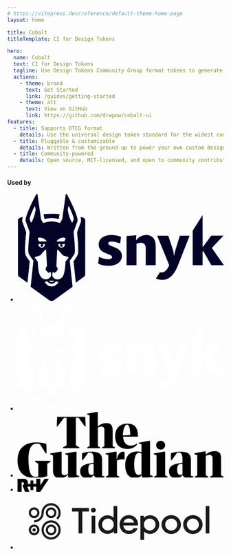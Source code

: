 ```yaml
---
# https://vitepress.dev/reference/default-theme-home-page
layout: home

title: Cobalt
titleTemplate: CI for Design Tokens

hero:
  name: Cobalt
  text: CI for Design Tokens
  tagline: Use Design Tokens Community Group format tokens to generate CSS, Sass, JS/TS, universal JSON, and more.
  actions:
    - theme: brand
      text: Get Started
      link: /guides/getting-started
    - theme: alt
      text: View on GitHub
      link: https://github.com/drwpow/cobalt-ui
features:
  - title: Supports DTCG format
    details: Use the universal design token standard for the widest compatibility and no vendor lock-in
  - title: Pluggable & customizable
    details: Written from the ground-up to power your own custom design tooling
  - title: Community-powered
    details: Open source, MIT-licensed, and open to community contributions
---
```


<section class="logo-salad">
  <h4>Used by</h4>
  <ul class="logo-salad-logos">
    <li class="logo-salad-logo logo-salad-logo--light"><svg class="logo logo--snyk" viewBox="0 0 448 233" xmlns="http://www.w3.org/2000/svg" xmlns:xlink="http://www.w3.org/1999/xlink"><title>Snyk</title><clipPath id="snyk-dark-a"><path d="m0 0h448v232.6h-448z"/></clipPath><clipPath id="b"><path d="m1 0h146v231.9h-146z"/></clipPath><g clip-path="url(#snyk-dark-a)"><g clip-path="url(#b)" fill="#030328"><path d="m142.9 51.8c-1.9-.5-3.9-1.1-6-1.6.7 2.5 1 5 1.1 7.6v1.8l-8.7 23.6c4.4 40.8 2.3 46.4 1.6 48.2-1.1 2.9-4.1 7.6-9.2 14.5l4.9 46 18-13c.7-.5 1.3-1.2 1.7-2s.6-1.7.6-2.6v-117c0-1.2-.4-2.4-1.1-3.4s-1.7-1.7-2.9-2.1z"/><path d="m147 174.4c0 .9-.2 1.8-.6 2.6s-1 1.5-1.7 2l-18 13-4.9-46c5-6.8 8-11.6 9.2-14.5.7-1.8 2.9-7.4-1.6-48.2l8.7-23.6v-1.8c-.1-2.6-.4-5.1-1.1-7.6 2.1.5 4.1 1 6 1.6 1.2.3 2.2 1.1 3 2.1.7 1 1.1 2.2 1.1 3.4z"/><path d="m59.2 54.3c9.6-2.8 19.9-2.8 29.5 0l1.1-1.9 1.3-8.6c-4.3-.2-11.7-.5-17-.5-5.8 0-11.5.2-17.2.5l1.3 8.6z"/><path d="m74.1 43.3c5.3 0 12.7.3 17 .5l-1.3 8.6-1.1 1.9c-9.6-2.8-19.9-2.8-29.5 0l-1.1-1.8-1.3-8.6c5.8-.4 11.5-.6 17.3-.6z"/><path d="m18.7 83.3-8.7-23.6v-1.8c.1-2.6.4-5.1 1.1-7.6-2.1.5-4.1 1-6 1.6-1.2.3-2.2 1.1-3 2.1-.7 1-1.1 2.2-1.1 3.4v117.1c0 .9.2 1.8.6 2.6s1 1.5 1.7 2l18.1 13.1 5-45.9c-5-6.9-8.1-11.7-9.2-14.6-.8-2-2.9-7.5 1.5-48.4z"/><path d="m21.5 192.1-18.1-13c-.7-.5-1.3-1.2-1.7-2s-.7-1.8-.7-2.7v-117c0-1.2.4-2.4 1.1-3.4s1.8-1.7 3-2.1c1.9-.5 3.9-1.1 6-1.6-.6 2.5-1 5-1.1 7.6v1.8l8.7 23.6c-4.4 40.8-2.3 46.4-1.6 48.2 1.1 2.9 4.2 7.7 9.2 14.6z"/><path d="m123.9 128.8c1.4-3.6.6-20.9-2.2-46.1v-.4l8.8-24v-.5c0-10.5-13.5-38.5-21.4-53.3l-2.1-3.8c-.1-.2-.3-.4-.6-.5-.2-.1-.5-.2-.8-.1-.3 0-.5.2-.7.4s-.3.4-.3.7l-7.6 53.8-4.9 8.2-1.3-.4c-5.4-1.9-11.1-2.9-16.9-3.1-5.7.1-11.4 1.2-16.8 3.1l-1.3.4-4.8-8.2-7.7-53.9c0-.3-.2-.5-.3-.7s-.5-.4-.7-.4c-.3 0-.5 0-.8.1s-.5.3-.6.6l-2.1 3.8c-8 14.9-21.4 42.9-21.4 53.3v.5l8.8 24v.4c-2.8 25.2-3.6 42.5-2.2 46.1 1.3 3.3 6.3 10.3 10.5 15.8l-6 56.4 6 4.4 4.5 3.3 29.8 21.6c1.5 1.1 3.3 1.7 5.1 1.7s3.6-.6 5.1-1.7l36.8-26.5 3.7-2.7-6.1-56.5c4.3-5.6 9.3-12.5 10.5-15.8zm-14.8-93.9 1-6.7c0-.2.1-.4.3-.6s.3-.3.6-.3c.2 0 .4 0 .6.1s.3.3.4.4c4.9 10.2 9.6 21.5 10.1 26.6 0 .2 0 .3-.1.4l-2.4 6.3c-.1.2-.2.3-.3.5s-.3.2-.5.2-.4 0-.5-.1-.3-.2-.4-.4c-5.9-9.3-8.2-22.5-8.7-26.3-.1.1-.1 0-.1-.1zm-23.4 66.1c2.7-2.7 7.6-6.4 13.7-6.4 8.1 0 3.5 6.3 1.9 8.2-.1.1-.3.3-.4.3s-.3.1-.5.1h-13.9c-.2 0-.5-.1-.7-.2s-.4-.3-.5-.6-.1-.5-.1-.7.3-.5.5-.7zm7 11.7c.2.5.6 1 1 1.3s1 .6 1.5.6c.8.1 1.6-.1 2.2-.5.7-.5 1.1-1.1 1.3-1.9-.5 0-.9-.2-1.2-.5s-.6-.7-.6-1.2c0-.3 0-.6.1-.9s.3-.5.5-.8l-.1-.1h5.5v.3c0 1-.1 1.9-.5 2.8-.3.9-.9 1.7-1.6 2.4s-1.5 1.2-2.4 1.6-1.8.6-2.8.6-1.9-.2-2.8-.6-1.7-1-2.3-1.7-1.2-1.5-1.5-2.4-.5-1.9-.4-2.8v-.2h5.4c-.6.4-1.1 1-1.4 1.7-.2.8-.2 1.6.1 2.3zm-44-18.1c6.1 0 11 3.7 13.7 6.4.2.2.3.4.3.7 0 .2 0 .5-.1.7s-.3.4-.5.6c-.2.1-.5.2-.7.2h-13.6c-.2 0-.4 0-.5-.1s-.3-.2-.4-.3c-1.7-1.9-6.4-8.2 1.8-8.2zm2.5 15.9c-.1.4-.3.9-.6 1.1s-.8.5-1.2.5c.2.8.6 1.5 1.3 2s1.5.7 2.3.6c.5-.1 1-.3 1.4-.6s.7-.7 1-1.2c.3-.7.4-1.5.2-2.2s-.7-1.4-1.4-1.8h5.3.1v.1c0 1-.1 1.9-.4 2.8s-.8 1.7-1.5 2.4-1.5 1.3-2.3 1.7c-.9.4-1.8.6-2.8.6s-1.9-.2-2.8-.6-1.7-.9-2.4-1.6-1.2-1.5-1.5-2.4-.5-1.9-.5-2.8v-.3h5.5l-.1.1c.2.2.4.5.5.7-.1.3-0 .6-.1.9zm-20.8-49c-.1.2-.2.3-.4.4s-.4.1-.5.1c-.2 0-.4-.1-.5-.2s-.3-.3-.3-.5l-2.3-6.3c-.1-.1-.1-.3-.1-.4.5-5.1 5.2-16.4 10.1-26.6.1-.2.2-.4.4-.5s.4-.1.6-.1.4.1.6.3.2.4.3.6l1 6.7v.3c-.8 3.6-3.1 16.9-8.9 26.2zm17.8 113.7c-4-11.1-4.1-26.5-4.1-27.2v-1l-.7-.8c-1.7-2.1-3.8-4.8-5.9-7.6-.1-.2-.2-.4-.2-.6s0-.4 0-.6.2-.4.3-.5.3-.2.5-.3l10.8-3.2c.2-.1.4-.2.6-.4l10.5-11.9c.2-.2.4-.3.6-.4s.5-.1.7 0 .4.2.6.4.2.4.2.7l1.8 34c0 .3-.1.5-.2.8-.7 1.1-2.8 4.3-2.8 6.3 0 2.5 3.7 5.9 7.4 8.5 0-.1.1-.2.1-.3 1.3-2.3 3-2.7 3.8-1 .3 1.3.4 2.7.3 4h.1v3.1c0 .2 0 .4-.1.6-.7 1.4-3.9 7.2-10.8 7.2-3 .1-10.2-.9-13.5-9.8zm30.8 12.9c.1 0 .2 0 .3.1s.2.1.2.2v.3c0 .1-.1.2-.2.3-1.5 1.2-3.4 1.8-5.3 1.8s-3.8-.6-5.3-1.8c-.1-.1-.1-.2-.2-.3s0-.2 0-.3.1-.2.2-.2c.1-.1.2-.1.3-.1zm9.2 3.7c-1.4 2.6-3.4 4.7-5.9 6.2s-5.3 2.3-8.3 2.3-5.8-.8-8.3-2.3-4.5-3.7-5.9-6.2c-.1-.2-.2-.4-.2-.7 0-.2.1-.4.2-.6s.3-.3.5-.5c.2-.1.4-.1.7-.1h.8c.8 0 1.6-.1 2.4-.3.2-.1.5 0 .7 0 .2.1.4.2.6.5 1 1.4 2.2 2.5 3.7 3.3s3.1 1.2 4.8 1.2 3.3-.4 4.8-1.2 2.8-1.9 3.7-3.3c.1-.2.4-.4.6-.5s.5-.1.7 0c.8.2 1.7.3 2.5.3h.7c.2 0 .4 0 .6.1s.4.3.5.4c.1.2.2.4.2.6 0 .4 0 .6-.1.8zm22.3-53.2c-2.1 2.8-4.2 5.4-5.9 7.6l-.6.8v1.1c0 .7 0 16.1-4.1 27.2-3.2 8.9-10.5 9.9-13.4 9.9-6.9 0-10.1-5.8-10.8-7.2-.1-.2-.1-.4-.1-.6v-3.1h.1c-.1-1.3 0-2.7.3-4 .8-1.8 2.4-1.4 3.8 1 0 .1.1.2.1.3 3.7-2.7 7.4-6 7.4-8.5 0-2-2.1-5.2-2.8-6.3-.2-.2-.2-.5-.2-.8l1.8-34c0-.3.1-.5.2-.7.2-.2.4-.4.6-.4.2-.1.5-.1.7 0s.5.2.6.4l10.3 11.8c.2.2.4.3.6.4l10.8 3.2c.2.1.3.2.5.3.1.1.2.3.3.5s.1.4 0 .6c0 .1 0 .3-.2.5z"/></g></g><path clip-path="url(#a)" d="m403.5 124.4h-1.7v30h-21.5v-74.7l21.5-33.7v69.7c4.3-5.3 18.7-25.2 18.7-25.2h26.6l-25.2 26.7 26.1 37.3h-27.2zm-60-4.9 8.8-28.8h21.3l-25 63.5c-7.5 19.1-18.1 32-34.1 32-6.1 0-11.3-1.6-14-3.1l8.6-13.3c1.3.2 2.6.2 3.9.2 7.4 0 12.9-7.1 16.4-15.6l-26.2-63.7h24.2l9.4 28.4c1.8 5.4 3.2 15.7 3.2 15.7s1.7-9.9 3.5-15.3zm-65.1-1.5c0-8.3-3.7-12.2-10.7-12.2-3.4 0-7 1-9.4 2.4v46.2h-21.6v-63.1l21.1-1.7-.5 10.3h.7c4.5-6.1 12.3-10.8 21.4-10.8 11 0 20.6 6.8 20.6 23v42.3h-21.7zm-103.4 33.1 1.9-14.7c6.7 3.3 14.3 4.9 20.7 4.9 4.6 0 7.7-1.6 7.7-4.4 0-8.1-29.1-6.1-29.1-27.2 0-13.5 12.4-20.6 27.8-20.6 7.7 0 15.7 2.1 20.8 3.9l-2.1 14.4c-5.4-2.1-12.8-4-18.9-4-3.8 0-6.8 1.3-6.8 3.8 0 8 29.7 6.4 29.7 26.9 0 13.7-12.2 21.5-28.8 21.5-9.1.2-16.5-1.4-22.9-4.5z" fill="#030328"/></svg></li>
    <li class="logo-salad-logo logo-salad-logo--dark"><svg class="logo logo--snyk" viewBox="0 0 448 233" xmlns="http://www.w3.org/2000/svg" xmlns:xlink="http://www.w3.org/1999/xlink"><clipPath id="snyk-light-a"><path d="m1 3.7h146v225.6h-146z"/></clipPath><g fill="#fff"><path d="m402.7 124.8h-1.7v29.9h-21.5v-74.4l21.5-33.6v69.5c4.3-5.2 18.7-25.1 18.7-25.1h26.5l-25.2 26.5 26 37.1h-27.1zm-59.9-4.9 8.8-28.7h21.3l-24.9 63.3c-7.4 19-18.1 31.9-33.9 31.9-6.1 0-11.2-1.6-13.9-3.1l8.5-13.2c1.3.2 2.6.2 3.9.2 7.3 0 12.8-7.1 16.4-15.6l-26.2-63.5h24.1l9.4 28.3c1.8 5.4 3.2 15.7 3.2 15.7s1.6-9.9 3.3-15.3zm-64.8-1.4c0-8.3-3.7-12.2-10.6-12.2-3.4 0-7 1-9.4 2.4v46h-21.5v-62.8l21-1.7-.5 10.3h.7c4.5-6.1 12.2-10.7 21.4-10.7 11 0 20.5 6.8 20.5 22.9v42.1h-21.6zm-103 33 1.9-14.6c6.7 3.3 14.3 4.9 20.7 4.9 4.6 0 7.7-1.6 7.7-4.4 0-8-28.9-6.1-28.9-27.1 0-13.4 12.3-20.5 27.7-20.5 7.7 0 15.6 2.1 20.8 3.9l-2.1 14.4c-5.4-2.1-12.7-4-18.8-4-3.8 0-6.8 1.3-6.8 3.8 0 7.9 29.6 6.4 29.6 26.9 0 13.6-12.1 21.5-28.7 21.5-9.3-.2-16.7-1.8-23.1-4.8z"/><g clip-path="url(#snyk-light-a)"><path d="m130 53.6c1.3 3.7 2.1 7.5 2.3 11.3v1.2l-8.5 22.6c2 17.9 3.8 39.9 1.8 45.2-1 2.6-4.1 7.3-9.1 14l5.4 50.1 21.4-15.4c1.1-.8 2-1.8 2.6-3s.9-2.5.9-3.9v-111.3c0-1.8-.6-3.6-1.7-5.1s-2.7-2.5-4.4-3c-2.6-.8-6.2-1.7-10.7-2.7z"/><path d="m58.5 65c10.1-3.4 21-3.4 31 0l2.6-4.3 1.7-12.1s-12.1-.6-19.7-.6c-7.1 0-13.8.3-19.9.7l1.7 12.1z"/><path d="m22.3 134c-2.1-5.3-.2-27.4 1.8-45.2l-8.4-22.6v-1.2c.2-3.9 1-7.7 2.3-11.3-4.5 1-8.1 1.9-10.9 2.7-1.8.5-3.3 1.6-4.4 3-1.1 1.4-1.7 3.2-1.7 5v111.4c0 1.3.3 2.7.9 3.9s1.5 2.2 2.6 3l21.5 15.5 5.4-50c-5-6.8-8.1-11.6-9.1-14.2z"/><path d="m104.3 8.5c.1 0 .2 0 .3.1s.2.1.2.2l2.9 5.3c7.6 14.2 20.5 40.8 20.5 50.8v.5l-8.5 22.8v.4c2.6 24 3.4 40.4 2.1 43.9-1.2 3.1-5.9 9.7-10 14.9l5.9 47.8-3.5 2.5-35.3 25.3c-1.4 1-3.2 1.6-4.9 1.6-1.8 0-3.5-.6-4.9-1.6l-28.5-20.5-4.3-3.1-5.8-4.1 5.8-47.7c-4-5.3-8.8-12-10.1-15.1-1.4-3.5-.6-19.9 2.1-43.9v-.4l-8.5-22.8v-.5c0-10 12.9-36.6 20.5-50.8l2.9-5.3c0-.1.1-.2.2-.2.1-.1.2-.1.3-.1s.3 0 .4.1.2.2.2.4l7.6 53.2 4.7 7.8 1.2-.4c5.2-1.8 10.6-2.8 16.1-2.9 5.5.2 11 1.2 16.2 3l1.2.4 4.7-7.7 7.6-53.2c0-.1.1-.3.2-.4.2-.2.4-.3.5-.3zm0-4.8c-1.3 0-2.6.5-3.6 1.3-1 .9-1.6 2-1.8 3.3l-7.5 52.2-2.2 3.6c-4.9-1.5-10.1-2.3-15.2-2.4-5.1.1-10.3.9-15.2 2.4l-2.2-3.6-7.5-52.1c-.2-1.3-.8-2.5-1.8-3.4s-2.3-1.3-3.6-1.3c-1 0-2 .3-2.8.8-.9.5-1.5 1.2-2 2.1l-2.9 5.3c-3.5 6.6-21.1 39.9-21.1 53.1v1.3l.3.8 8.1 21.8c-2.8 25.8-3.4 41-1.7 45.4.4 1.1 1.6 4.1 9.5 14.7l-5.6 45.7-.3 2.8 2.3 1.7 5.8 4.1 4.3 3.1 28.5 20.4c2.3 1.6 5 2.5 7.7 2.5s5.5-.9 7.7-2.5l35.2-25.2 3.5-2.5 2.3-1.7-.3-2.8-5.6-45.8c7.8-10.4 9-13.5 9.4-14.5 1.7-4.4 1.1-19.7-1.7-45.4l8.1-21.8.3-.8v-1.3c0-13.2-17.6-46.5-21.1-53.1l-2.9-5.3c-.5-.9-1.2-1.6-2-2.1-.5-.5-1.5-.8-2.4-.8z"/><path d="m39.7 139.9 10.4-3c.2-.1.4-.2.6-.4l9.9-11.3c.2-.2.4-.3.6-.4s.5-.1.7 0 .4.2.6.4c.1.2.2.4.2.7l1.7 32.3c0 .3-.1.5-.2.7-.7 1-2.7 4.1-2.7 6 0 2.4 3.6 5.6 7.1 8.1 0-.1.1-.2.1-.3 1.2-2.2 2.8-2.6 3.6-.9.3 1.3.4 2.5.3 3.8h.1v3c0 .2 0 .4-.1.5-.6 1.3-3.7 6.8-10.4 6.8-2.8 0-9.8-.9-12.9-9.4-3.8-10.5-3.9-25.3-3.9-25.9v-1l-.6-.8c-1.7-2-3.6-4.6-5.7-7.3-.1-.2-.2-.3-.2-.5s0-.4 0-.5c.1-.2.1-.3.3-.5.2 0 .4-.1.5-.1z"/><path d="m103.4 149-.6.8v1c0 .6 0 15.4-3.9 25.9-3.1 8.5-10.1 9.4-12.9 9.4-6.6 0-9.7-5.5-10.4-6.8-.1-.2-.1-.3-.1-.5v-3c-.1-1.3 0-2.6.3-3.8.7-1.7 2.3-1.3 3.6.9 0 .1.1.2.1.3 3.5-2.5 7.1-5.7 7.1-8.1 0-1.9-2-5-2.7-6-.1-.2-.2-.5-.2-.7l1.7-32.3c0-.2.1-.5.2-.7s.3-.3.6-.4c.2-.1.5-.1.7 0s.4.2.6.4l9.9 11.3c.1.2.3.3.6.4l10.3 3c.2.1.4.2.5.3s.2.3.3.5.1.4 0 .6-.1.4-.2.5c-1.9 2.4-3.9 4.9-5.5 7z"/><path d="m52.2 115c-.1.4-.3.8-.6 1.1s-.8.5-1.2.5c.2.7.6 1.4 1.2 1.8s1.4.6 2.2.5c.5-.1 1-.3 1.4-.6s.7-.7.9-1.1c.3-.7.4-1.4.2-2.1s-.7-1.3-1.3-1.7h5 .1v.1c0 .9-.1 1.8-.4 2.7s-.8 1.7-1.4 2.3c-.6.7-1.4 1.2-2.2 1.6s-1.8.6-2.7.6-1.8-.2-2.7-.5c-.9-.4-1.6-.9-2.3-1.5s-1.1-1.4-1.5-2.3c-.3-.9-.5-1.8-.5-2.7v-.3h5.3-.1c.2.2.4.5.5.7s.1.6.1.9z"/><path d="m48.8 108.1c-.2 0-.3 0-.5-.1s-.3-.2-.4-.3c-1.5-1.8-6-7.7 1.8-7.7 5.9 0 10.5 3.6 13.1 6.1.2.2.3.4.3.6s0 .5-.1.7-.2.4-.4.5-.4.2-.7.2z"/><path d="m96.4 113.5c-.1 0-.1 0 0 0h5.2v.3c0 1.8-.7 3.5-2 4.8s-3 2-4.9 2c-1.8 0-3.5-.7-4.8-2s-2-3-2-4.9v-.1h5.2c-.6.4-1 .9-1.3 1.6-.2.7-.2 1.4 0 2 .2.5.5.9 1 1.3.4.3.9.5 1.5.6.8.1 1.5-.1 2.2-.5.6-.4 1.1-1.1 1.2-1.8-.4 0-.9-.2-1.2-.5s-.5-.7-.6-1.1c0-.3 0-.6.1-.8-0-.5.2-.7.4-.9z"/><path d="m86 108.1c-.2 0-.5-.1-.7-.2s-.4-.3-.4-.5c-.1-.2-.1-.5-.1-.7s.2-.4.3-.6c2.6-2.6 7.3-6.1 13.1-6.1 7.8 0 3.3 6 1.8 7.7-.1.1-.3.2-.4.3-.2.1-.3.1-.5.1z"/><path d="m85.9 190.7c-.8 0-1.6-.1-2.4-.3-.2 0-.5 0-.7.1s-.4.2-.5.4c-.9 1.3-2.2 2.4-3.6 3.1s-3 1.1-4.6 1.1-3.2-.4-4.6-1.1-2.7-1.8-3.6-3.1c-.1-.2-.3-.3-.5-.4s-.4-.1-.7-.1c-.7.2-1.5.3-2.3.3h-.7c-.2 0-.4 0-.6.1s-.4.2-.5.4-.2.4-.2.6 0 .4.1.6c1.3 2.5 3.3 4.5 5.7 5.9s5.1 2.2 7.9 2.2 5.5-.8 7.9-2.2 4.4-3.5 5.7-5.9c.1-.2.2-.4.1-.6 0-.2-.1-.4-.2-.6s-.3-.3-.5-.4-.4-.1-.6-.1zm-8.6-13.6c.9.3 1.7.7 2.4 1.2-.7-1.2-1.7-1.6-2.4-1.2zm-8.8 1.1c.7-.5 1.5-.8 2.3-1.1-.7-.4-1.5 0-2.3 1.1z"/><path d="m70.4 174.6c-.9.3-1.7.7-2.5 1.2.8-1.2 1.8-1.6 2.5-1.2z"/><path d="m80.4 176c-.8-.6-1.8-1-2.7-1.4.7-.5 1.8 0 2.7 1.4z"/><path d="m69.3 188.9c-.1 0-.2 0-.3.1s-.1.1-.2.2 0 .2 0 .3.1.2.2.2c1.4 1.1 3.2 1.7 5.1 1.7 1.8 0 3.6-.6 5.1-1.7.1-.1.1-.2.2-.2s0-.2 0-.3-.1-.2-.2-.2c-.1-.1-.2-.1-.3-.1z"/><path d="m28.2 61.7c.5-4.8 5-15.6 9.7-25.3.1-.2.2-.3.4-.4s.4-.1.6-.1.4.1.5.3c.1.1.2.3.3.5l.9 6.4v.3c-.5 3.6-2.7 16.2-8.4 25-.1.2-.2.3-.4.4s-.3.1-.5.1-.4-.1-.5-.2-.3-.3-.3-.4l-2.3-6c0-.3 0-.5 0-.6z"/><path d="m116 68.3c-5.6-8.8-7.8-21.4-8.3-25 0-.1 0-.2 0-.3l.9-6.4c0-.2.1-.4.3-.5.1-.1.3-.2.5-.3.2 0 .4 0 .6.1s.3.2.4.4c4.7 9.8 9.2 20.4 9.7 25.3v.4l-2.2 6c0 .2-.2.4-.3.5-.2.1-.3.2-.5.2s-.4 0-.6-.1c-.3.1-.4-.1-.5-.3z"/></g></g></svg></li>
    <li class="logo-salad-logo"><svg class="logo" viewBox="0 0 539.13 170.7" xmlns="http://www.w3.org/2000/svg"><title>The Guardian</title><path d="m119 91.9 9.2-4.8v-72h-6.9l-17 22.5h-1.8l1-25h73.5l1 25h-2l-16.6-22.6h-7.1v72l9.2 4.8v2.5h-42.5zm69.3-3.2v-79.7l-7.1-3v-1.4l25.7-4.6h2.7v37.7l.7-.6c5.7-5 13.9-8.1 22-8.1 11.3 0 16.3 6.3 16.3 18.2v41.5l6 3.3v2.4h-33.6v-2.4l6-3.3v-41.7c0-6.5-2.8-9.1-8.1-9.1-3.26-.08-6.44.98-9 3v48l6 3.2v2.3h-33.6v-2.4l6-3.4zm87.2-27.5 19-1.2c0-16.3-2.7-27.2-8.3-27.2-6 0-10.7 12.6-10.7 28.4zm.4 3c.7 13.2 6.6 23.4 20.6 23.4 6.7 0 11.5-3.1 16-5.5v2.6c-6.05 7.39-15.15 11.62-24.7 11.5-21.7 0-32.7-12-32.7-33 0-20.4 12-33 31.7-33 18.4 0 28 9.1 28 33.4v.6h-39zm-275.9 62c0-34.7 23-47 48.6-47 9.1-.24 18.17 1.11 26.8 4l.5 24.3h-2.4l-15-23.5c-3.05-1.21-6.33-1.72-9.6-1.5-13.6 0-20.5 15.7-20.3 41.5.3 30.8 5.6 44.8 18 44.8 3.3 0 5.8-.5 7.6-1.2v-33l-8.3-4.8v-2.7h39.9v3l-8.1 4.5v32.4c-9.66 3.46-19.84 5.21-30.1 5.2-29.1.1-47.6-13.4-47.6-46m85.4-16.2v-2l26.8-4.7 3 .2v52.8c0 6.4 3 8.3 8.1 8.3 3.36.07 6.56-1.41 8.7-4v-47.4l-7.3-3.2v-2l26.7-4.8 2.7.2v60.6l7.3 3v2l-26.5 3.2-2.7-.2v-8h-.7c-5.35 5.26-12.5 8.29-20 8.5-13 0-18.8-7.6-18.8-19.1v-40.1l-7.3-3.2zm171.3-6.8 2.2.2v19.5h.6c2.9-14.3 9.2-19.6 16.9-19.6 1.2 0 2.5 0 3.3.5v20c-6.76-1.26-13.74-.43-20 2.4v38.6l6 3.4v2.5h-34.7v-2.5l6.2-3.4v-52.8l-7.3-2.2v-1.8l26.8-5z"/><path d="m323.9 161.5v-53c-1.7-1-3-2.4-7.4-2.2-7.2.2-11.7 11.1-11.7 30.6 0 17.5 3.2 27.3 12.9 27 2.28-.05 4.48-.9 6.2-2.4m0-56.7v-20.6l-7.3-2.6v-1.6l27-5 2.6.4v88.5l7.5 2.7v2.3l-26.7 3.6-2-.3v-7.2h-.7c-4 4-9.3 7.5-17.7 7.5-14.6 0-25.2-11.1-25.2-33.9 0-24 12.3-35.8 31-35.8 5.4 0 9.5 1 11.5 2.1m61.9-18.4c0 6.5-5.5 11.4-11.8 11.4-6.6 0-11.8-5-11.8-11.4 0-6.5 5.2-11.5 11.8-11.5 6.3 0 11.8 5 11.8 11.5zm-2.4 16.6 2.3.2v61.5l6.1 3.4v2.5h-34.7v-2.5l6.2-3.4v-51.8l-7.4-3v-2l27.5-5zm86.2 61.7v-52.3l-7.4-2.6v-2.5l26.7-5 2.7.3v7.8h.7c6.35-5.45 14.43-8.47 22.8-8.5 11.6 0 16.7 5.5 16.7 17.8v44.9l6.3 3.5v2.5h-34.8v-2.5l6.3-3.4v-43.8c0-6.7-3-9.4-8.5-9.4-3.3-.07-6.54.95-9.2 2.9v50.3l6.2 3.4v2.5h-34.8v-2.5zm-38.6-3.3v-26.5l-4.4.4c-7 .6-9.5 5-9.5 15 0 10.6 3.5 13.4 8.4 13.4 2.8 0 4.3-.9 5.5-2.3zm0-29.6v-8.8c0-13.2-2.9-17.5-11-17.5l-2.8.2-14.5 19.7h-2v-18.1c6.2-2 14-4.2 24.3-4.2 17.8 0 28.1 5 28.1 19.8v42.8l6.4 1.7v1.7c-4.03 2.03-8.49 3.06-13 3-8.9 0-13-3-15-7.7h-.6c-3.7 5-9 8-17.3 8-10.6 0-17.8-6.7-17.8-18.1 0-11 6.9-17 20.8-19.7zm-232.2 29.6v-26.5l-4.4.4c-7 .6-9.5 5-9.5 15 0 10.6 3.5 13.4 8.4 13.4 2.7 0 4.3-.9 5.5-2.3zm0-29.6v-8.8c0-13.2-2.9-17.5-11-17.5l-2.8.2-14.5 19.7h-2v-18.1c6.2-2 14-4.2 24.3-4.2 17.8 0 28.1 5 28.1 19.8v42.8l6.4 1.7v1.7c-4.06 2.05-8.55 3.08-13.1 3-8.8 0-13-3-15-7.7h-.5c-3.7 5-9 8-17.3 8-10.6 0-17.8-6.7-17.8-18.1 0-11 6.9-17 20.8-19.7z"/></svg></li>
    <li class="logo-salad-logo"><svg class="logo logo--rv" xmlns="http://www.w3.org/2000/svg" width="73" height="30" viewBox="0 0 73 30"><title>R+V Versicherung</title><path fill-rule="evenodd" d="M73 0H62.97l-9.89 14.975V0h-9.53l-.003 11.735h-6.77V3.803h-6.655l-.002 7.932h-6.816c.524-1.083.82-2.301.82-3.59 0-4.496-3.957-8.14-8.386-8.145H0v30h9.506V7.67h1.895c1.996 0 3.613 1.642 3.613 3.668 0 2.023-1.618 3.659-3.611 3.662l6.017 15h10.11l-4.74-11.638h7.332v7.935h6.654v-7.935h6.774V30h9.53L73 0"/></svg></li>
    <li class="logo-salad-logo"><svg class="logo logo--tidepool" fill="currentColor" viewBox="0 0 512 140" xmlns="http://www.w3.org/2000/svg"><title>Tidepool</title><path d="m151.45 45.6894h-16.3v-8.8214h41.957v8.8214h-16.386v54.0961h-9.271z"></path><path d="m188.268 36.4222c3.239 0 6.032 2.5158 6.032 5.7641s-2.793 5.8491-6.032 5.8491-6.032-2.5158-6.032-5.8491c0-3.3332 2.793-5.7641 6.032-5.7641zm-4.503 19.7127h9.09v43.6505h-9.09z"></path><path d="m238.869 94.4778c-3.961 4.2355-9.451 6.6562-15.483 6.6562-12.52 0-22.779-10.3504-22.779-23.2163 0-12.8658 10.259-23.1309 22.779-23.1309 5.766 0 10.981 2.2505 14.857 6.0295v-28.5341h9.09v67.5033h-8.464zm-14.591-1.8047c8.103 0 14.591-6.3904 14.591-14.7554 0-8.3649-6.488-14.6704-14.591-14.6704-8.102 0-14.591 6.3904-14.591 14.6704 0 8.2801 6.478 14.7554 14.591 14.7554z"></path><path d="m253.269 77.8222c0-12.9614 9.812-23.2159 22.779-23.2159 12.966 0 22.874 9.8087 22.874 22.4091 0 1.2633-.181 2.5159-.266 3.1528h-36.286c.987 7.5582 6.934 12.781 14.134 12.781 5.767 0 9.451-2.3461 11.703-5.9447h9.993c-3.335 8.1951-10.715 14.3095-21.696 14.3095-12.786 0-23.224-10.2544-23.224-23.4918zm36.106-4.8618c-1.529-6.0296-6.489-10.1696-13.327-10.1696-6.839 0-11.618 4.14-13.232 10.1696z"></path><path d="m304.943 56.135h8.464v5.3076c3.961-4.14 9.451-6.6558 15.483-6.6558 12.52 0 22.778 10.35 22.778 23.1309 0 12.781-10.258 23.2163-22.778 23.2163-5.767 0-10.981-2.2508-14.857-6.0299v20.8809h-9.09zm23.055 36.5381c8.102 0 14.591-6.3904 14.591-14.7554 0-8.3649-6.478-14.6704-14.591-14.6704-8.114 0-14.591 6.3904-14.591 14.6704 0 8.2801 6.488 14.7554 14.591 14.7554z"></path><path d="m357.35 77.9177c0-12.9614 10.8-23.3114 24.042-23.3114s24.042 10.35 24.042 23.3114-10.8 23.3963-24.042 23.3963-24.042-10.4349-24.042-23.3963zm24.042 14.851c8.379 0 14.856-6.3905 14.856-14.851 0-8.4604-6.488-14.766-14.856-14.766s-14.942 6.3905-14.942 14.766c0 8.3756 6.574 14.851 14.942 14.851z"></path><path d="m411.094 77.9177c0-12.9614 10.8-23.3114 24.043-23.3114 13.242 0 24.042 10.35 24.042 23.3114s-10.8 23.3963-24.042 23.3963c-13.243 0-24.043-10.4349-24.043-23.3963zm24.043 14.851c8.378 0 14.856-6.3905 14.856-14.851 0-8.4604-6.488-14.766-14.856-14.766s-14.942 6.3905-14.942 14.766c0 8.3756 6.574 14.851 14.942 14.851z"></path><path d="m466.91 32.2822h9.09v67.5033h-9.09z"></path><path d="m41.1684 62.0607c-7.2595 0-13.1684-5.9399-13.1684-13.2375s5.9089-13.2375 13.1684-13.2375 13.1685 5.9399 13.1685 13.2375-5.909 13.2375-13.1685 13.2375zm0-21.1715c-4.3578 0-7.9031 3.564-7.9031 7.9446 0 4.3807 3.5453 7.9446 7.9031 7.9446s7.9032-3.5639 7.9032-7.9446c0-4.3806-3.5454-7.9446-7.9032-7.9446z"></path><path d="m41.1684 104.414c-7.2595 0-13.1684-5.9396-13.1684-13.2372s5.9089-13.2375 13.1684-13.2375 13.1685 5.9399 13.1685 13.2375-5.909 13.2372-13.1685 13.2372zm0-21.1712c-4.3578 0-7.9031 3.5639-7.9031 7.9446s3.5453 7.9446 7.9031 7.9446 7.9032-3.5639 7.9032-7.9446-3.5454-7.9446-7.9032-7.9446z"></path><path d="m83.3011 62.0607c-7.2596 0-13.1685-5.9399-13.1685-13.2375s5.9089-13.2375 13.1685-13.2375c7.2595 0 13.1684 5.9399 13.1684 13.2375s-5.9089 13.2375-13.1684 13.2375zm0-21.1715c-4.3579 0-7.9032 3.564-7.9032 7.9446 0 4.3807 3.5453 7.9446 7.9032 7.9446 4.3578 0 7.9031-3.5639 7.9031-7.9446 0-4.3806-3.5453-7.9446-7.9031-7.9446z"></path><path d="m83.3011 104.414c-7.2596 0-13.1685-5.9396-13.1685-13.2372s5.9089-13.2375 13.1685-13.2375c7.2595 0 13.1684 5.9399 13.1684 13.2375s-5.9089 13.2372-13.1684 13.2372zm0-21.1712c-4.3579 0-7.9032 3.5639-7.9032 7.9446s3.5453 7.9446 7.9032 7.9446c4.3578 0 7.9031-3.5639 7.9031-7.9446s-3.5453-7.9446-7.9031-7.9446z"></path><path d="m41.1684 95.1438c2.1795 0 3.9463-1.7761 3.9463-3.967s-1.7668-3.967-3.9463-3.967-3.9463 1.7761-3.9463 3.967 1.7668 3.967 3.9463 3.967z"></path><path d="m83.3011 25c-13.063 0-23.699 10.6918-23.699 23.8232 0 10.2145-8.2725 18.5304-18.4337 18.5304v5.2928c13.0629 0 23.699-10.6918 23.699-23.8232 0-10.2145 8.2724-18.5303 18.4337-18.5303 10.1612 0 18.4339 8.3158 18.4339 18.5303 0 4.9535-1.9207 9.5993-5.4027 13.0996l3.7247 3.7443c4.474-4.4974 6.943-10.4797 6.943-16.8439 0-13.1314-10.636-23.8232-23.6989-23.8232z"></path><path d="m83.3011 115c-13.063 0-23.699-10.692-23.699-23.8232 0-13.1314 10.636-23.8232 23.699-23.8232 13.0629 0 23.6989 10.6918 23.6989 23.8232 0 13.1312-10.636 23.8232-23.6989 23.8232zm0-42.3536c-10.1613 0-18.4337 8.3159-18.4337 18.5304 0 10.2142 8.2724 18.5302 18.4337 18.5302 10.1612 0 18.4339-8.316 18.4339-18.5302 0-10.2145-8.2727-18.5304-18.4339-18.5304z"></path></svg></li>
  </ul>
</section>
